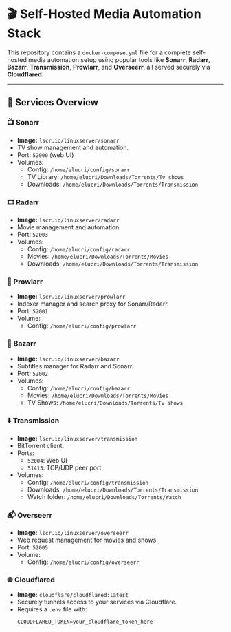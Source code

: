 # 🎬 Self-Hosted Media Automation Stack

This repository contains a `docker-compose.yml` file for a complete self-hosted media automation setup using popular tools like **Sonarr**, **Radarr**, **Bazarr**, **Transmission**, **Prowlarr**, and **Overseerr**, all served securely via **Cloudflared**.

---

## 🧱 Services Overview

### 📺 Sonarr
- **Image:** `lscr.io/linuxserver/sonarr`
- TV show management and automation.
- Port: `52000` (web UI)
- Volumes:
  - Config: `/home/elucri/config/sonarr`
  - TV Library: `/home/elucri/Downloads/Torrents/Tv shows`
  - Downloads: `/home/elucri/Downloads/Torrents/Transmission`

### 🎞️ Radarr
- **Image:** `lscr.io/linuxserver/radarr`
- Movie management and automation.
- Port: `52003`
- Volumes:
  - Config: `/home/elucri/config/radarr`
  - Movies: `/home/elucri/Downloads/Torrents/Movies`
  - Downloads: `/home/elucri/Downloads/Torrents/Transmission`

### 🧩 Prowlarr
- **Image:** `lscr.io/linuxserver/prowlarr`
- Indexer manager and search proxy for Sonarr/Radarr.
- Port: `52001`
- Volume:
  - Config: `/home/elucri/config/prowlarr`

### 📝 Bazarr
- **Image:** `lscr.io/linuxserver/bazarr`
- Subtitles manager for Radarr and Sonarr.
- Port: `52002`
- Volumes:
  - Config: `/home/elucri/config/bazarr`
  - Movies: `/home/elucri/Downloads/Torrents/Movies`
  - TV Shows: `/home/elucri/Downloads/Torrents/Tv shows`

### ⬇️ Transmission
- **Image:** `lscr.io/linuxserver/transmission`
- BitTorrent client.
- Ports:
  - `52004`: Web UI
  - `51413`: TCP/UDP peer port
- Volumes:
  - Config: `/home/elucri/config/transmission`
  - Downloads: `/home/elucri/Downloads/Torrents/Transmission`
  - Watch folder: `/home/elucri/Downloads/Torrents/Watch`

### 📬 Overseerr
- **Image:** `lscr.io/linuxserver/overseerr`
- Web request management for movies and shows.
- Port: `52005`
- Volume:
  - Config: `/home/elucri/config/overseerr`

### 🌐 Cloudflared
- **Image:** `cloudflare/cloudflared:latest`
- Securely tunnels access to your services via Cloudflare.
- Requires a `.env` file with:
  ```env
  CLOUDFLARED_TOKEN=your_cloudflare_token_here

